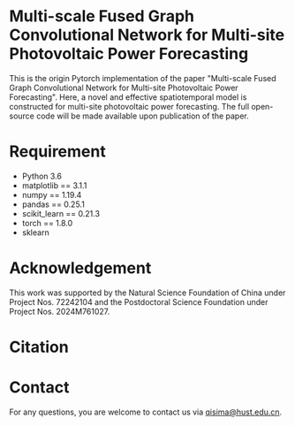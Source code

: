 # Multi-scale Fused Graph Convolutional Network for Multi-site Photovoltaic Power Forecasting
This is the origin Pytorch implementation of the paper "Multi-scale Fused Graph Convolutional Network for Multi-site Photovoltaic Power Forecasting". Here, a novel and effective spatiotemporal model is constructed for multi-site photovoltaic power forecasting. The full open-source code will be made available upon publication of the paper.
# Requirement
* Python 3.6
* matplotlib == 3.1.1
* numpy == 1.19.4
* pandas == 0.25.1
* scikit_learn == 0.21.3
* torch == 1.8.0
* sklearn
# Acknowledgement
This work was supported by the Natural Science Foundation of China under Project Nos. 72242104 and the Postdoctoral Science Foundation under Project Nos. 2024M761027.
# Citation
# Contact
For any questions, you are welcome to contact us via qisima@hust.edu.cn.
